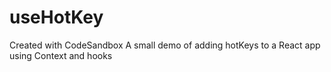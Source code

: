 # useHotKey
Created with CodeSandbox
A small demo of adding hotKeys to a React app using Context and hooks
